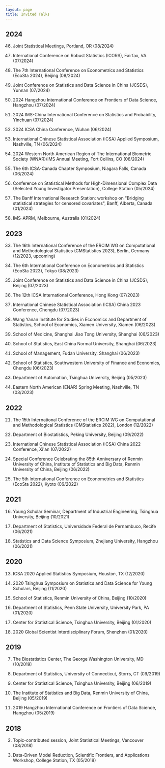 ```yaml
---
layout: page
title: Invited Talks
---
```


## 2024 ##

46. Joint Statistical Meetings, Portland, OR (08/2024)
    
45. International Conference on Robust Statistics (ICORS), Fairfax, VA (07/2024)
    
44. The 7th International Conference on Econometrics and Statistics (EcoSta 2024), Beijing (08/2024)
    
43. Joint Conference on Statistics and Data Science in China (JCSDS), Yunnan (07/2024)
    
42. 2024 Hangzhou International Conference on Frontiers of Data Science, Hangzhou (07/2024)
    
41. 2024 IMS-China International Conference on Statistics and Probability, Yinchuan (07/2024)
    
40. 2024 ICSA China Conference, Wuhan (06/2024)
    
39. International Chinese Statistical Association (ICSA) Applied Symposium, Nashville, TN (06/2024)

38. 2024 Western North American Region of The International Biometric Society (WNAR)/IMS Annual Meeting, Fort Collins, CO (06/2024)
    
37. The 6th ICSA-Canada Chapter Symposium, Niagara Falls, Canada (06/2024)
    
36. Conference on Statistical Methods for High-Dimensional Complex Data (Selected Young Investigator Presentation), College Station (05/2024)
    
35. The Banff International Research Station: workshop on "Bridging statistical strategies for censored covariates", Banff, Alberta, Canada (01/2024)
    
34. IMS-APRM, Melbourne, Australia (01/2024)
    
## 2023 ##

33. The 16th International Conference of the ERCIM WG on Computational and Methodological Statistics (CMStatistics 2023), Berlin, Germany (12/2023, upcoming)

32. The 6th International Conference on Econometrics and Statistics (EcoSta 2023), Tokyo (08/2023)

31. Joint Conference on Statistics and Data Science in China (JCSDS), Beijing (07/2023) 

30. The 12th ICSA International Conference, Hong Kong (07/2023)

29. International Chinese Statistical Association (ICSA) China 2023 Conference, Chengdu (07/2023)

28. Wang Yanan Institute for Studies in Economics and Department of Statistics, School of Economics, Xiamen University, Xiamen (06/2023)

27. School of Medicine, Shanghai Jiao Tong University, Shanghai (06/2023)

26. School of Statistics, East China Normal University, Shanghai (06/2023)

25. School of Management, Fudan University, Shanghai (06/2023)

24. School of Statistics, Southwestern University of Finance and Economics, Chengdu (06/2023)

23. Department of Automation, Tsinghua University, Beijing  (05/2023)

22. Eastern North American (ENAR) Spring Meeting,  Nashville, TN (03/2023)

## 2022 ##

21. The 15th International Conference of the ERCIM WG on Computational and Methodological Statistics (CMStatistics 2022), London (12/2022)

20. Department of Biostatistics, Peking University, Beijing (09/2022)

19. International Chinese Statistical Association (ICSA) China 2022 Conference, Xi'an (07/2022)

18. Special Conference Celebrating the 85th Anniversary of Renmin University of China, Institute of Statistics and Big Data, Renmin University of China, Beijing (06/2022)

17. The 5th International Conference on Econometrics and Statistics (EcoSta 2022), Kyoto (06/2022)

## 2021 ##

16. Young Scholar Seminar, Department of Industrial Engineering, Tsinghua University, Beijing (10/2021)

15. Department of Statistics, Universidade Federal de Pernambuco, Recife (06/2021)

14. Statistics and Data Science Symposium, Zhejiang University, Hangzhou (06/2021)

## 2020 ##

13. ICSA 2020 Applied Statistics Symposium, Houston, TX (12/2020)

12. 2020 Tsinghua Symposium on Statistics and Data Science for Young Scholars, Beijing (11/2020)

11. School of Statistics, Renmin University of China, Beijing (10/2020)

10. Department of Statistics, Penn State University, University Park, PA (01/2020)

9. Center for Statistical Science, Tsinghua University, Beijing (01/2020)

8. 2020 Global Scientist Interdisciplinary Forum, Shenzhen (01/2020)

## 2019 ##

7. The Biostatistics Center, The George Washington University, MD (10/2019)

6. Department of Statistics, University of Connecticut, Storrs, CT (09/2019)

5. Center for Statistical Science, Tsinghua University, Beijing (06/2019)

4. The Institute of Statistics and Big Data, Renmin University of China, Beijing (05/2019)

3. 2019 Hangzhou International Conference on Frontiers of Data Science, Hangzhou (05/2019)

## 2018 ##

2. Topic-contributed session, Joint Statistical Meetings, Vancouver (08/2018)

1. Data-Driven Model Reduction, Scientific Frontiers, and Applications Workshop, College Station, TX (05/2018)


